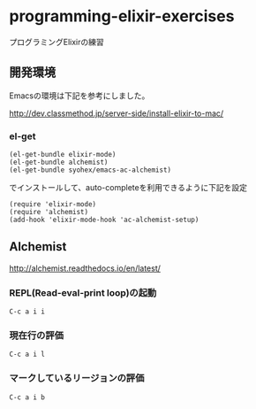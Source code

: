 # programming-elixir-exercises

プログラミングElixirの練習

## 開発環境

Emacsの環境は下記を参考にしました。

http://dev.classmethod.jp/server-side/install-elixir-to-mac/

### el-get

```
(el-get-bundle elixir-mode)
(el-get-bundle alchemist)
(el-get-bundle syohex/emacs-ac-alchemist)
```

でインストールして、auto-completeを利用できるように下記を設定

```
(require 'elixir-mode)
(require 'alchemist)
(add-hook 'elixir-mode-hook 'ac-alchemist-setup)

```

## Alchemist

http://alchemist.readthedocs.io/en/latest/

### REPL(Read-eval-print loop)の起動

`C-c a i i`

### 現在行の評価

`C-c a i l`

### マークしているリージョンの評価

`C-c a i b`
